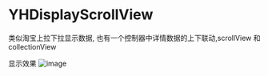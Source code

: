 # YHDisplayScrollView

类似淘宝上拉下拉显示数据,
也有一个控制器中详情数据的上下联动,scrollView 和 collectionView

显示效果
![image](https://github.com/andyysea/ViewEffectsAndLinkage/blob/master/DynamicGraph.gif )

